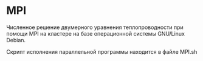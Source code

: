 # MPI

Численное решение двумерного уравнения теплопроводности при помощи MPI на кластере на базе операционной системы GNU/Linux Debian.

Скрипт исполнения параллельной программы находится в файле MPI.sh 
